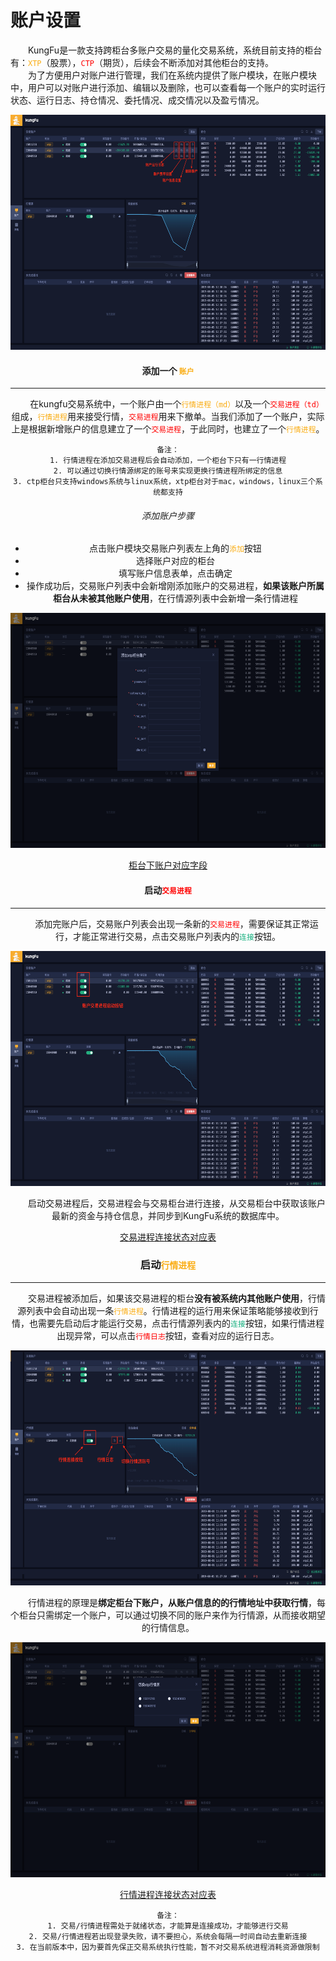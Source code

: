 # 账户设置

&emsp;&emsp;KungFu是一款支持跨柜台多账户交易的量化交易系统，系统目前支持的柜台有：<font color="#FAAD14">```XTP```</font>（股票），<font color="red">```CTP```</font>（期货），后续会不断添加对其他柜台的支持。<br/>
&emsp;&emsp;为了方便用户对账户进行管理，我们在系统内提供了账户模块，在账户模块中，用户可以对账户进行添加、编辑以及删除，也可以查看每一个账户的实时运行状态、运行日志、持仓情况、委托情况、成交情况以及盈亏情况。

<div align=center><img src="/images/acc_setting.png" width="640" height="376">

#### 添加一个 <font color="#FAAD14">```账户```</font> 
---

&emsp;&emsp;在kungfu交易系统中，一个账户由一个<font color="#FAAD14">```行情进程（md）```</font>以及一个<font color="red">```交易进程（td）```</font>组成，<font color="#FAAD14">```行情进程```</font>用来接受行情，<font color="red">```交易进程```</font>用来下撤单。当我们添加了一个账户，实际上是根据新增账户的信息建立了一个<font color="red">```交易进程```</font>，于此同时，也建立了一个<font color="#FAAD14">```行情进程```</font>。

    备注：
    1. 行情进程在添加交易进程后会自动添加，一个柜台下只有一行情进程
    2. 可以通过切换行情源绑定的账号来实现更换行情进程所绑定的信息
    3. ctp柜台只支持windows系统与linux系统，xtp柜台对于mac，windows，linux三个系统都支持

###### 添加账户步骤

- 点击账户模块交易账户列表左上角的<font color=#FAAD14>```添加```</font>按钮
- 选择账户对应的柜台
- 填写账户信息表单，点击确定
- 操作成功后，交易账户列表中会新增刚添加账户的交易进程，**如果该账户所属柜台从未被其他账户使用**，在行情源列表中会新增一条行情进程

<div align=center><img src="/images/add_acc.png" width="640" height="376">

[柜台下账户对应字段](/account/acc_setting_key.md/#柜台下账户对应字段)

#### 启动<font color="red">```交易进程```</font>
---

&emsp;&emsp;添加完账户后，交易账户列表会出现一条新的<font color="red">```交易进程```</font>，需要保证其正常运行，才能正常进行交易，点击交易账户列表内的<font color="#17b07f">```连接```</font>按钮。

<div align=center><img src="/images/TD_start.png"  width="640" height="376">

&emsp;&emsp;启动交易进程后，交易进程会与交易柜台进行连接，从交易柜台中获取该账户最新的资金与持仓信息，并同步到KungFu系统的数据库中。

[交易进程连接状态对应表](/account/acc_setting_key.md/#交易进程连接状态对应表)

### 启动<font color="#FAAD14">```行情进程```</font>
---

&emsp;&emsp;交易进程被添加后，如果该交易进程的柜台**没有被系统内其他账户使用**，行情源列表中会自动出现一条<font color="#FAAD14">```行情进程```</font>。行情进程的运行用来保证策略能够接收到行情，也需要先启动后才能运行交易，点击行情源列表内的<font color="#17b07f">```连接```</font>按钮，如果行情进程出现异常，可以点击<font color = "red">```行情日志```</font>按钮，查看对应的运行日志。

<div align=center><img src="/images/MD_start.png" width="640" height="376">

&emsp;&emsp;行情进程的原理是**绑定柜台下账户，从账户信息的的行情地址中获取行情**，每个柜台只需绑定一个账户，可以通过切换不同的账户来作为行情源，从而接收期望的行情信息。

<div align=center><img src="/images/md_change.png" width="640" height="376">

[行情进程连接状态对应表](/account/acc_setting_key.md/#行情进程连接状态对应表)


    备注：
    1. 交易/行情进程需处于就绪状态，才能算是连接成功，才能够进行交易
    2. 交易/行情进程若出现登录失败，请不要担心，系统会每隔一时间自动去重新连接
    3. 在当前版本中，因为要首先保正交易系统执行性能，暂不对交易系统进程消耗资源做限制



​	